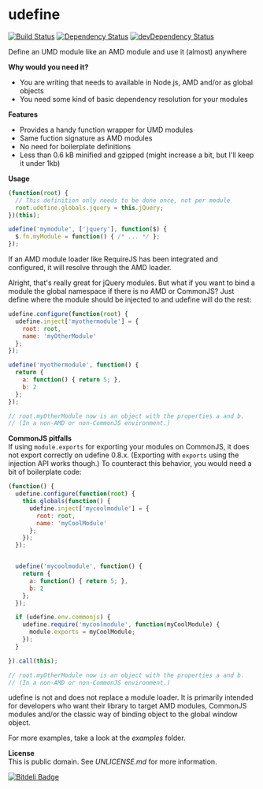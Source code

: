 udefine
=======
[![Build Status](https://travis-ci.org/freezedev/udefine.png)](https://travis-ci.org/freezedev/udefine)
[![Dependency Status](https://david-dm.org/freezedev/udefine.png)](https://david-dm.org/freezedev/udefine)
[![devDependency Status](https://david-dm.org/freezedev/udefine/dev-status.png)](https://david-dm.org/freezedev/udefine#info=devDependencies)

Define an UMD module like an AMD module and use it (almost) anywhere

**Why would you need it?**  
- You are writing that needs to available in Node.js, AMD and/or as global objects  
- You need some kind of basic dependency resolution for your modules  


**Features**  
- Provides a handy function wrapper for UMD modules  
- Same fuction signature as AMD modules  
- No need for boilerplate definitions  
- Less than 0.6 kB minified and gzipped (might increase a bit, but I'll keep it under 1kb)  

**Usage**  
```javascript
(function(root) {
  // This definition only needs to be done once, not per module
  root.udefine.globals.jquery = this.jQuery;
})(this);

udefine('mymodule', ['jquery'], function($) {
  $.fn.myModule = function() { /* ... */ };
});
```

If an AMD module loader like RequireJS has been integrated and configured, 
it will resolve through the AMD loader.


Alright, that's really great for jQuery modules. But what if you want to bind
a module the global namespace if there is no AMD or CommonJS?
Just define where the module should be injected to and udefine will do the rest:

```javascript
udefine.configure(function(root) {
  udefine.inject['myothermodule'] = {
    root: root,
    name: 'myOtherModule'
  };  
});

udefine('myothermodule', function() {
  return {
    a: function() { return 5; },
    b: 2
  };
});

// root.myOtherModule now is an object with the properties a and b.
// (In a non-AMD or non-CommonJS environment.)
```

**CommonJS pitfalls**  
If using `module.exports` for exporting your modules on CommonJS, it does not
export correctly on udefine 0.8.x.
(Exporting with `exports` using the injection API works though.)
To counteract this behavior, you would need a bit of boilerplate code:
```javascript
(function() {
  udefine.configure(function(root) {
    this.globals(function() {
      udefine.inject['mycoolmodule'] = {
        root: root,
        name: 'myCoolModule'
      };  
    });
  });


  udefine('mycoolmodule', function() {
    return {
      a: function() { return 5; },
      b: 2
    };
  });

  if (udefine.env.commonjs) {
    udefine.require('mycoolmodule', function(myCoolModule) {
      module.exports = myCoolModule;
    });
  }

}).call(this);

// root.myOtherModule now is an object with the properties a and b.
// (In a non-AMD or non-CommonJS environment.)
```

udefine is not and does not replace a module loader. It is primarily intended for
developers who want their library to target AMD modules, CommonJS modules and/or
the classic way of binding object to the global window object.

For more examples, take a look at the *examples* folder.

**License**  
This is public domain. See *UNLICENSE.md* for more information.

[![Bitdeli Badge](https://d2weczhvl823v0.cloudfront.net/freezedev/udefine/trend.png)](https://bitdeli.com/free "Bitdeli Badge")

